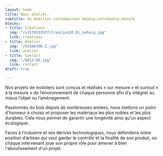 ```yaml
---
layout: home
title: Naos atelier,
subtitle: du mobilier contemporain à&nbsp;votre&nbsp;mesure
blocks:
- title: Créations
  img: "/v1579533577/Creation20.01_zwhacq.jpg"
  link: creations
- title: Atelier
  img: "/933A0306-2.jpg"
  link: atelier
- title: Contact
  img: "/NA12-05.jpg"
  link: contact
draft: true

---
```

Nos projets de mobiliers sont conçus et réalisés « sur mesure » et surtout « à la mesure » de l’environnement de chaque personne afin d’y intégrer au mieux l’objet ou l’aménagement.

Passionnés du bois depuis de nombreuses années, nous mettons un point d'honneur à choisir et proposer les matériaux les plus nobles et les plus durables. Cela nous permet de garantir une longévité ainsi qu’un aspect écologique.

Faces à l’industrie et ses dérives technologiques, nous défendons notre position d’artisan qui veut garder le contrôle et la finalité de son produit, où chaque intervenant joue son propre rôle pour amener à bien l'aboutissement d'un projet.